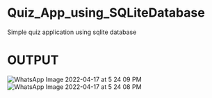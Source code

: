 # Quiz_App_using_SQLiteDatabase
Simple quiz application using sqlite database
# OUTPUT
![WhatsApp Image 2022-04-17 at 5 24 09 PM](https://user-images.githubusercontent.com/91388114/164026955-04b862c6-6513-4187-8508-96546f4bbd98.jpeg)
![WhatsApp Image 2022-04-17 at 5 24 08 PM](https://user-images.githubusercontent.com/91388114/164027000-f69848f3-9356-4cb3-a2d0-1f63cf7c9a1f.jpeg)
